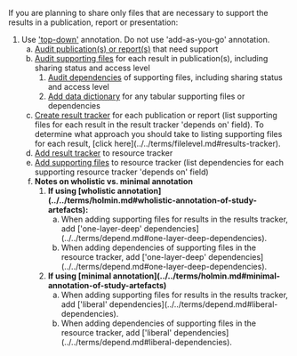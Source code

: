 If you are planning to share only files that are necessary to support the results in a publication, report or presentation:

1. Use ['top-down'](../../terms/addtop.md#top-down-annotation-of-study-artefacts) annotation. Do not use 'add-as-you-go' annotation.
    <ol type="a">
        <li><u>Audit publication(s) or report(s)</u> that need support</li>
        <li><u>Audit supporting files</u> for each result in publication(s), including sharing status and access level
        <ol class="lower-roman">
            <li><u>Audit dependencies</u> of supporting files, including sharing status and access level</li>
            <li><u>Add data dictionary</u> for any tabular supporting files or dependencies
        </ol>
        <li><u>Create result tracker</u> for each publication or report (list supporting files for each result in the result tracker 'depends on' field). To determine what approach you should take to listing supporting files for each result, [click here](../../terms/filelevel.md#results-tracker).</li>
        <li><u>Add result tracker</u> to resource tracker
        <li><u>Add supporting files</u> to resource tracker (list dependencies for each supporting resource tracker 'depends on' field)
        <li><b>Notes on wholistic vs. minimal annotation</b>
        <ol class="lower-roman">
            <li><b>If using [wholistic annotation](../../terms/holmin.md#wholistic-annotation-of-study-artefacts):</b>
            <ol type="a">
                <li>When adding supporting files for results in the results tracker, add ['one-layer-deep' dependencies](../../terms/depend.md#one-layer-deep-dependencies).</li>
                <li>When adding dependencies of supporting files in the resource tracker, add ['one-layer-deep' dependencies](../../terms/depend.md#one-layer-deep-dependencies).</li>
            </ol>
            <li><b>If using [minimal annotation](../../terms/holmin.md#minimal-annotation-of-study-artefacts)</b>
            <ol type="a">
                <li>When adding supporting files for results in the results tracker, add ['liberal' dependencies](../../terms/depend.md#liberal-dependencies).</li>
                <li>When adding dependencies of supporting files in the resource tracker, add ['liberal' dependencies](../../terms/depend.md#liberal-dependencies).</li>
            </ol>
        </ol>
    </ol>